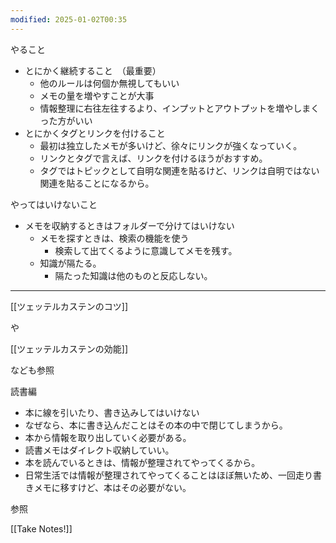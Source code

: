 ```yaml
---
modified: 2025-01-02T00:35
---
```

  

やること

- とにかく継続すること　（最重要）
    - 他のルールは何個か無視してもいい
    - メモの量を増やすことが大事
    - 情報整理に右往左往するより、インプットとアウトプットを増やしまくった方がいい
- とにかくタグとリンクを付けること
    - 最初は独立したメモが多いけど、徐々にリンクが強くなっていく。
    - リンクとタグで言えば、リンクを付けるほうがおすすめ。
    - タグではトピックとして自明な関連を貼るけど、リンクは自明ではない関連を貼ることになるから。

  

やってはいけないこと

- メモを収納するときはフォルダーで分けてはいけない
    - メモを探すときは、検索の機能を使う
        - 検索して出てくるように意識してメモを残す。
    - 知識が隔たる。
        - 隔たった知識は他のものと反応しない。

  

---

  

[[ツェッテルカステンのコツ]]

や

[[ツェッテルカステンの効能]]

なども参照

  

読書編

- 本に線を引いたり、書き込みしてはいけない
- なぜなら、本に書き込んだことはその本の中で閉じてしまうから。
- 本から情報を取り出していく必要がある。
- 読書メモはダイレクト収納していい。
- 本を読んでいるときは、情報が整理されてやってくるから。
- 日常生活では情報が整理されてやってくることはほぼ無いため、一回走り書きメモに移すけど、本はその必要がない。

  

参照

[[Take Notes!]]